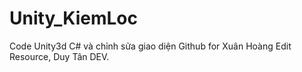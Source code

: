 # Unity_KiemLoc
Code Unity3d C# và chỉnh sửa giao diện
Github for Xuân Hoàng Edit Resource,
Duy Tân DEV.
